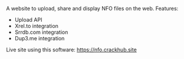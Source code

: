 A website to upload, share and display NFO files on the web.
Features:
- Upload API
- Xrel.to integration
- Srrdb.com integration
- Dup3.me integration


Live site using this software: https://nfo.crackhub.site